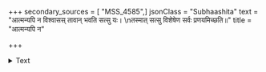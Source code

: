 +++
secondary_sources = [ "MSS_4585",]
jsonClass = "Subhaashita"
text = "आत्मन्यपि न विश्वासस् तावान् भवति सत्सु यः।  \nतस्मात् सत्सु विशेषेण सर्वः प्रणयमिच्छति॥"
title = "आत्मन्यपि न"

+++

<details><summary>Text</summary>

आत्मन्यपि न विश्वासस् तावान् भवति सत्सु यः।  
तस्मात् सत्सु विशेषेण सर्वः प्रणयमिच्छति॥
</details>
